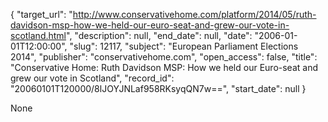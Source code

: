 {
  "target_url": "http://www.conservativehome.com/platform/2014/05/ruth-davidson-msp-how-we-held-our-euro-seat-and-grew-our-vote-in-scotland.html", 
  "description": null, 
  "end_date": null, 
  "date": "2006-01-01T12:00:00", 
  "slug": 12117, 
  "subject": "European Parliament Elections 2014", 
  "publisher": "conservativehome.com", 
  "open_access": false, 
  "title": "Conservative Home: Ruth Davidson MSP: How we held our Euro-seat and grew our vote in Scotland", 
  "record_id": "20060101T120000/8lJOYJNLaf958RKsyqQN7w==", 
  "start_date": null
}

None